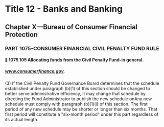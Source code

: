 
# Title 12 - Banks and Banking
## Chapter X—Bureau of Consumer Financial Protection
### PART 1075-CONSUMER FINANCIAL CIVIL PENALTY FUND RULE
#### § 1075.105 Allocating funds from the Civil Penalty Fund-in general.
##### www.consumerfinance.gov.

(3) If the Civil Penalty Fund Governance Board determines that the schedule established under paragraph (b)(1) of this section should be changed to better serve administrative efficiency, it may change that schedule by directing the Fund Administrator to publish the new schedule onAny new schedule must comply with paragraph (b)(1)(i) of this section. The first period of any new schedule may be shorter or longer than six months. That first period will constitute a "six-month period" under this part regardless of its actual length.
